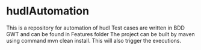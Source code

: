 # hudlAutomation
This is a repository for automation of hudl
Test cases are written in BDD GWT and can be found in Features folder
The project can be built by maven using command mvn clean install. This will also trigger the executions.